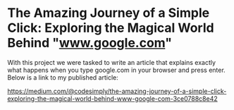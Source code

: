 # The Amazing Journey of a Simple Click: Exploring the Magical World Behind "www.google.com"
With this project we were tasked to write an article that explains exactly what happens when you type google.com in your browser and press enter. Below is a link to my published article:

  https://medium.com/@codesimply/the-amazing-journey-of-a-simple-click-exploring-the-magical-world-behind-www-google-com-3ce0788c8e42
